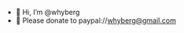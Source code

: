 - 👋 Hi, I’m @whyberg
- 👀 Please donate to paypal://whyberg@gmail.com

<!---
whyberg/whyberg is a ✨ special ✨ repository because its `README.md` (this file) appears on your GitHub profile.
You can click the Preview link to take a look at your changes.
--->
